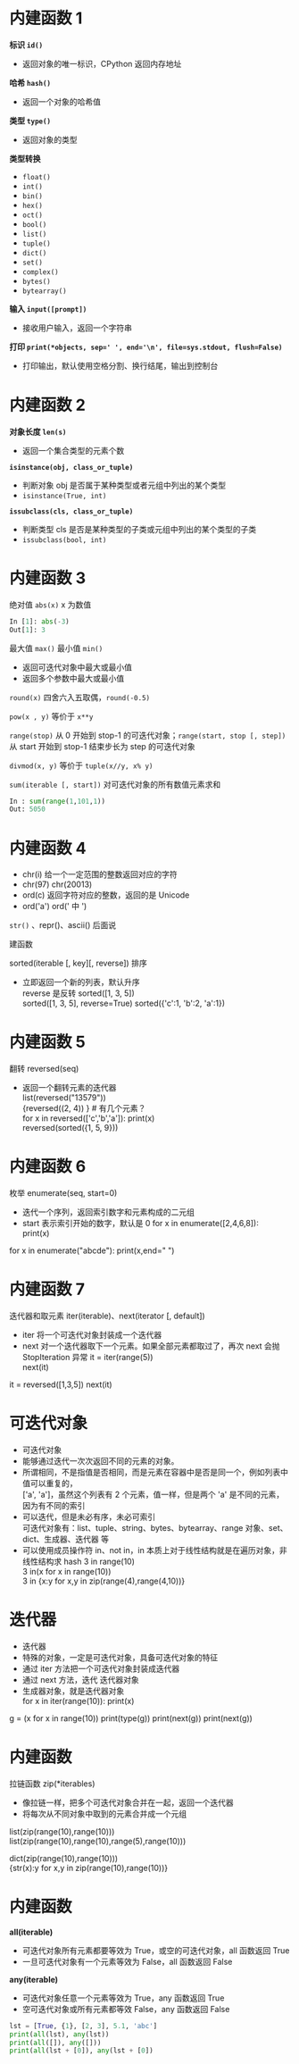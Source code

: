 

# 内建函数 1  

**标识 `id()`**  
- 返回对象的唯一标识，CPython 返回内存地址  

**哈希 `hash()`**  
- 返回一个对象的哈希值  

**类型 `type()`**  
- 返回对象的类型  

**类型转换**  
- `float()`
- `int()`
- `bin()`
- `hex()`
- `oct()`
- `bool()`
- `list()`
- `tuple()`
- `dict()`
- `set()`
- `complex()`
- `bytes()`
- `bytearray()`  

**输入 `input([prompt])`**  
- 接收用户输入，返回一个字符串  

**打印 `print(*objects, sep=' ', end='\n', file=sys.stdout, flush=False)`**  
- 打印输出，默认使用空格分割、换行结尾，输出到控制台  
  
# 内建函数 2 

**对象长度 `len(s)`**  

- 返回一个集合类型的元素个数  

**`isinstance(obj, class_or_tuple)`**  

- 判断对象 obj 是否属于某种类型或者元组中列出的某个类型  
- `isinstance(True, int)`  

**`issubclass(cls, class_or_tuple)`**  
- 判断类型 cls 是否是某种类型的子类或元组中列出的某个类型的子类  
- `issubclass(bool, int)`  
  
# 内建函数 3 

绝对值 `abs(x)`  x 为数值  
```python
In [1]: abs(-3)                                                                   
Out[1]: 3
```

最大值 `max()` 最小值 `min()`  
- 返回可迭代对象中最大或最小值  
- 返回多个参数中最大或最小值  

`round(x)` 四舍六入五取偶，`round(-0.5)`  

`pow(x , y)` 等价于 `x**y`  

`range(stop)` 从 0 开始到 stop-1 的可迭代对象；`range(start, stop [, step])` 从 start 开始到 stop-1 结束步长为 step 的可迭代对象  

`divmod(x, y)` 等价于 `tuple(x//y, x% y)`  

`sum(iterable [, start])` 对可迭代对象的所有数值元素求和  
```python
In : sum(range(1,101,1))
Out: 5050
```

# 内建函数 4 

- chr(i) 给一个一定范围的整数返回对应的字符  
- chr(97)	chr(20013)  
- ord(c) 返回字符对应的整数，返回的是 Unicode  
- ord('a')	ord(' 中 ')  
  

`str()` 、repr()、ascii() 后面说  

建函数  

sorted(iterable [, key][, reverse]) 排序  
- 立即返回一个新的列表，默认升序  
reverse 是反转 sorted([1, 3, 5])  
sorted([1, 3, 5], reverse=True) sorted({'c':1, 'b':2, 'a':1})  
  
# 内建函数 5  

翻转 reversed(seq)  
- 返回一个翻转元素的迭代器  
list(reversed("13579"))  
{reversed((2, 4)) } # 有几个元素？  
for x in reversed(['c','b','a']): print(x)  
reversed(sorted({1, 5, 9}))  
  
# 内建函数 6 

枚举 enumerate(seq, start=0)  
- 迭代一个序列，返回索引数字和元素构成的二元组  
- start 表示索引开始的数字，默认是 0 for x in enumerate([2,4,6,8]):  
print(x)  
  

for x in enumerate("abcde"): print(x,end=" ")  

# 内建函数 7 

迭代器和取元素 iter(iterable)、next(iterator [, default])  
- iter 将一个可迭代对象封装成一个迭代器  
- next 对一个迭代器取下一个元素。如果全部元素都取过了，再次 next 会抛 StopIteration 异常 it = iter(range(5))  
next(it)  
  

it = reversed([1,3,5]) next(it)  

# 可迭代对象  

- 可迭代对象  
- 能够通过迭代一次次返回不同的元素的对象。  
- 所谓相同，不是指值是否相同，而是元素在容器中是否是同一个，例如列表中值可以重复的，  
['a', 'a']，虽然这个列表有 2 个元素，值一样，但是两个 'a' 是不同的元素，因为有不同的索引  
- 可以迭代，但是未必有序，未必可索引  
可迭代对象有：list、tuple、string、bytes、bytearray、range 对象、set、dict、生成器、迭代器 等  
- 可以使用成员操作符 in、not in，in 本质上对于线性结构就是在遍历对象，非线性结构求 hash 3 in range(10)  
3 in(x for x in range(10))  
3 in {x:y for x,y in zip(range(4),range(4,10))}  
  
# 迭代器  

- 迭代器  
- 特殊的对象，一定是可迭代对象，具备可迭代对象的特征  
- 通过 iter 方法把一个可迭代对象封装成迭代器  
- 通过 next 方法，迭代 迭代器对象  
- 生成器对象，就是迭代器对象  
for x in iter(range(10)): print(x)  
  

g = (x for x in range(10)) print(type(g)) print(next(g)) print(next(g))  

# 内建函数  

拉链函数 zip(*iterables)  
- 像拉链一样，把多个可迭代对象合并在一起，返回一个迭代器  
- 将每次从不同对象中取到的元素合并成一个元组  
  

list(zip(range(10),range(10))) list(zip(range(10),range(10),range(5),range(10)))  

dict(zip(range(10),range(10)))  
{str(x):y for x,y in zip(range(10),range(10))}  

# 内建函数  

**all(iterable)**  
- 可迭代对象所有元素都要等效为 True，或空的可迭代对象，all 函数返回 True  
- 一旦可迭代对象有一个元素等效为 False，all 函数返回 False  

**any(iterable)**  
- 可迭代对象任意一个元素等效为 True，any 函数返回 True  
- 空可迭代对象或所有元素都等效 False，any 函数返回 False 

```python
lst = [True, {1}, [2, 3], 5.1, 'abc']  
print(all(lst), any(lst)) 
print(all([]), any([]))  
print(all(lst + [0]), any(lst + [0])  
```